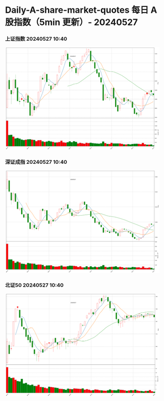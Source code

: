 
# Daily-A-share-market-quotes 每日 A 股指数（5min 更新）- 20240527

### 上证指数 20240527 10:40
![](./fig/2024/5/20240527-sh000001.png)

### 深证成指 20240527 10:40
![](./fig/2024/5/20240527-sz399001.png)

### 北证50 20240527 10:40
![](./fig/2024/5/20240527-bj899050.png)
